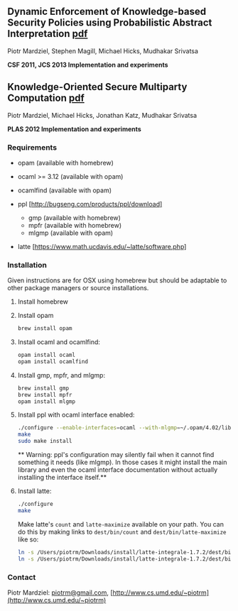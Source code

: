 ## Dynamic Enforcement of Knowledge-based Security Policies using Probabilistic Abstract Interpretation [pdf](http://www.cs.umd.edu/~mwh/papers/beliefpol-extended.pdf)

Piotr Mardziel, Stephen Magill, Michael Hicks, Mudhakar Srivatsa

**CSF 2011, JCS 2013 Implementation and experiments**

## Knowledge-Oriented Secure Multiparty Computation [pdf](http://www.cs.umd.edu/~mwh/papers/belief-smc.pdf)

Piotr Mardziel, Michael Hicks, Jonathan Katz, Mudhakar Srivatsa

**PLAS 2012 Implementation and experiments**

### Requirements
  * opam      (available with homebrew)

  * ocaml >= 3.12 (available with opam)

  * ocamlfind (available with opam)

  * ppl [http://bugseng.com/products/ppl/download]
    - gmp   (available with homebrew)
    - mpfr  (available with homebrew)
    - mlgmp (available with opam)

  * latte [https://www.math.ucdavis.edu/~latte/software.php]

### Installation

Given instructions are for OSX using homebrew but should be adaptable
to other package managers or source installations.

1. Install homebrew

2. Install opam

   ```bash
   brew install opam
   ```

3. Install ocaml and ocamlfind:

   ```bash
   opam install ocaml
   opam install ocamlfind
   ```

4. Install gmp, mpfr, and mlgmp:

   ```bash
   brew install gmp
   brew install mpfr
   opam install mlgmp
   ```

5. Install ppl with ocaml interface enabled:

    ```bash
    ./configure --enable-interfaces=ocaml --with-mlgmp=~/.opam/4.02/lib/gmp
    make
    sudo make install
    ```

    ** Warning: ppl's configuration may silently fail when it cannot find
       something it needs (like mlgmp). In those cases it might install
       the main library and even the ocaml interface documentation without
       actually installing the interface itself.**

6. Install latte:

   ```bash
   ./configure
   make
   ```

   Make latte's `count` and `latte-maximize` available on your path. You
   can do this by making links to `dest/bin/count` and `dest/bin/latte-maximize` like so:

   ```bash
   ln -s /Users/piotrm/Downloads/install/latte-integrale-1.7.2/dest/bin/count /usr/local/bin/count
   ln -s /Users/piotrm/Downloads/install/latte-integrale-1.7.2/dest/bin/latte-maximize /usr/local/bin/latte-maximize
   ```

### Contact
Piotr Mardziel: [piotrm@gmail.com](mailto:piotrm@gmail.com),
[http://www.cs.umd.edu/~piotrm](http://www.cs.umd.edu/~piotrm)
